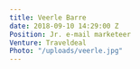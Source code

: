 ```yaml
---
title: Veerle Barre
date: 2018-09-10 14:29:00 Z
Position: Jr. e-mail marketeer
Venture: Traveldeal
Photo: "/uploads/veerle.jpg"
---
```


